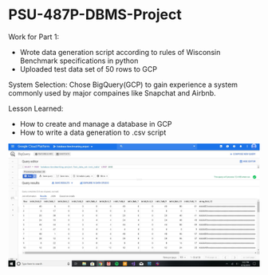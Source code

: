 # PSU-487P-DBMS-Project

Work for Part 1:
- Wrote data generation script according to rules of Wisconsin Benchmark specifications in python
- Uploaded test data set of 50 rows to GCP

System Selection:
Chose BigQuery(GCP) to gain experience a system commonly used by major compaines like Snapchat and Airbnb.

Lesson Learned:
- How to create and manage a database in GCP
- How to write a data generation to .csv script

![](test_table_DBMS487P.png)
